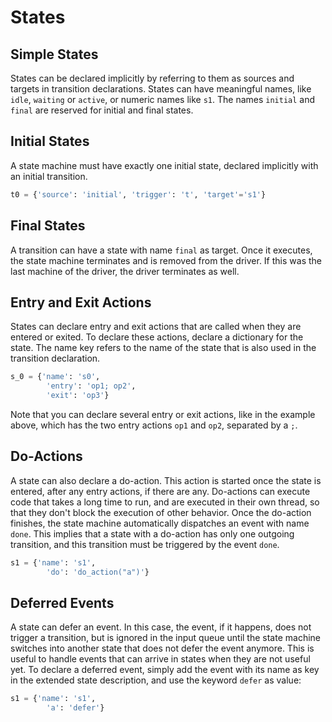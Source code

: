 # States

## Simple States

States can be declared implicitly by referring to them as sources and targets in transition declarations.
States can have meaningful names, like `idle`, `waiting` or `active`, or numeric names like `s1`.
The names `initial` and `final` are reserved for initial and final states.

## Initial States

A state machine must have exactly one initial state, declared implicitly with 
an initial transition.

```python
t0 = {'source': 'initial', 'trigger': 't', 'target'='s1'}
```

## Final States

A transition can have a state with name `final` as target. 
Once it executes, the state machine terminates and is removed from the driver. 
If this was the last machine of the driver, the driver terminates as well.

## Entry and Exit Actions

States can declare entry and exit actions that are called when they are entered or exited.
To declare these actions, declare a dictionary for the state. The name key refers to
the name of the state that is also used in the transition declaration.

```python
s_0 = {'name': 's0',
        'entry': 'op1; op2',
        'exit': 'op3'}
```

Note that you can declare several entry or exit actions, like in the example above, which has the two entry actions `op1` and `op2`, separated by a `;`.


## Do-Actions

A state can also declare a do-action. This action is started once the state is entered, 
after any entry actions, if there are any. 
Do-actions can execute code that takes a long time to run, and are executed in their own thread, 
so that they don't block the execution of other behavior. 
Once the do-action finishes, the state machine automatically dispatches an event with name `done`. 
This implies that a state with a do-action has only one outgoing transition, and this transition must be triggered by the event `done`.

```python
s1 = {'name': 's1', 
        'do': 'do_action("a")'}
```

## Deferred Events

A state can defer an event. In this case, the event, if it happens, does not trigger a transition, 
but is ignored in the input queue until the state machine switches into another state
that does not defer the event anymore. 
This is useful to handle events that can arrive in states when they are not useful yet.
To declare a deferred event, simply add the event with its name as key in the 
extended state description, and use the keyword `defer` as value:

```python
s1 = {'name': 's1', 
        'a': 'defer'}
```
